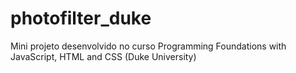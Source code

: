 # photofilter_duke
Mini projeto desenvolvido no curso Programming Foundations with JavaScript, HTML and CSS (Duke University)
